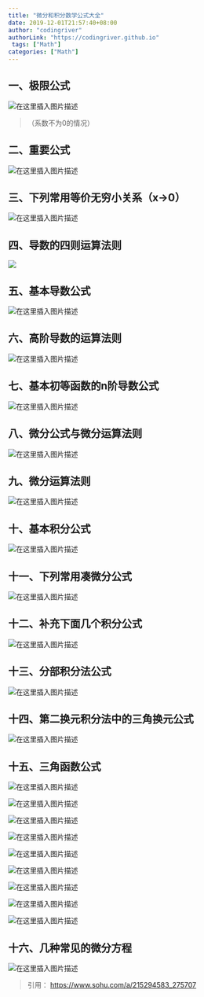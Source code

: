 ```yaml
---
title: "微分和积分数学公式大全"
date: 2019-12-01T21:57:40+08:00
author: "codingriver"
authorLink: "https://codingriver.github.io"
 tags: ["Math"]
categories: ["Math"]
---
```


<!--more-->

## 一、极限公式

  
  

![在这里插入图片描述](https://imgconvert.csdnimg.cn/aHR0cDovLzViMDk4OGU1OTUyMjUuY2RuLnNvaHVjcy5jb20vaW1hZ2VzLzIwMTgwMTA4L2I4ZTFmNTczYWUzNjRiOWU4YjkyMjQyM2FlNDFjMGQ3LnBuZw?x-oss-process=image/format,png)  

>（系数不为0的情况）

## 二、重要公式

  
  

![在这里插入图片描述](https://imgconvert.csdnimg.cn/aHR0cDovLzViMDk4OGU1OTUyMjUuY2RuLnNvaHVjcy5jb20vaW1hZ2VzLzIwMTgwMTA4L2QzZmY3ZTQwODUzNzQ0NWU5NGUzYzY5NTA2YmI3MDg0LmpwZWc?x-oss-process=image/format,png)  


## **三、下列常用等价无穷小关系（x->0）**
  
  

![在这里插入图片描述](https://imgconvert.csdnimg.cn/aHR0cDovLzViMDk4OGU1OTUyMjUuY2RuLnNvaHVjcy5jb20vaW1hZ2VzLzIwMTgwMTA4LzZhMmI2NzlkNDkxZTRiZWNiYTdiNTkxZTEzMjJmOWNlLmpwZWc?x-oss-process=image/format,png)  

## 四、导数的四则运算法则
  

![](https://imgconvert.csdnimg.cn/aHR0cDovLzViMDk4OGU1OTUyMjUuY2RuLnNvaHVjcy5jb20vaW1hZ2VzLzIwMTgwMTA4LzFhYjcyNzVkMTFmMDRkZmNhOTNlNWQ5ODM5NGJlMmJhLnBuZw?x-oss-process=image/format,png)  

## 五、基本导数公式
  
  

![在这里插入图片描述](https://imgconvert.csdnimg.cn/aHR0cDovLzViMDk4OGU1OTUyMjUuY2RuLnNvaHVjcy5jb20vaW1hZ2VzLzIwMTgwMTA4LzVlMGQ0ZTYyZTliYzQzMjFhNmYyNWJlYjFjN2U2MWZlLmpwZWc?x-oss-process=image/format,png)  

## 六、高阶导数的运算法则
  
  

![在这里插入图片描述](https://imgconvert.csdnimg.cn/aHR0cDovLzViMDk4OGU1OTUyMjUuY2RuLnNvaHVjcy5jb20vaW1hZ2VzLzIwMTgwMTA4L2NjYWE0ZGIwNmUzNDRmYTFiZDdjNTc3ZDI5MDY3ODhlLmpwZWc?x-oss-process=image/format,png)  


## **七、基本初等函数的n阶导数公式**
  
  

![在这里插入图片描述](https://imgconvert.csdnimg.cn/aHR0cDovLzViMDk4OGU1OTUyMjUuY2RuLnNvaHVjcy5jb20vaW1hZ2VzLzIwMTgwMTA4L2EzZjgxYmI4YTcxNTQzZTA5ZGE3OWFjY2JkYTdkY2EyLmpwZWc?x-oss-process=image/format,png)  


## 八、微分公式与微分运算法则
  
  

![在这里插入图片描述](https://imgconvert.csdnimg.cn/aHR0cDovLzViMDk4OGU1OTUyMjUuY2RuLnNvaHVjcy5jb20vaW1hZ2VzLzIwMTgwMTA4L2VhYTEwOGZiNzJiZTRiOGI5YjUxMmFjYzNlNTVmZWFkLmpwZWc?x-oss-process=image/format,png)  

## **九、微分运算法则**

  
  

![在这里插入图片描述](https://imgconvert.csdnimg.cn/aHR0cDovLzViMDk4OGU1OTUyMjUuY2RuLnNvaHVjcy5jb20vaW1hZ2VzLzIwMTgwMTA4LzQwYzg2NjI2NDU2MjRiZjBhNmQ0YzFlN2NiOTVjNTFlLnBuZw?x-oss-process=image/format,png)  

## **十、基本积分公式**
  
  

![在这里插入图片描述](https://imgconvert.csdnimg.cn/aHR0cDovLzViMDk4OGU1OTUyMjUuY2RuLnNvaHVjcy5jb20vaW1hZ2VzLzIwMTgwMTA4L2I4Mzc2Y2Y1OGQ2NjQxZjk5ZWNlOWNmNjMxNGUzYTg3LmpwZWc?x-oss-process=image/format,png)  


## 十一、下列常用凑微分公式
  
  

![在这里插入图片描述](https://imgconvert.csdnimg.cn/aHR0cDovLzViMDk4OGU1OTUyMjUuY2RuLnNvaHVjcy5jb20vaW1hZ2VzLzIwMTgwMTA4LzdiMWQxYmM5OWU1NTQyMzFiODJjZDcwYWUzYTFhMTZkLmpwZWc?x-oss-process=image/format,png)  


## 十二、补充下面几个积分公式

  
  

![在这里插入图片描述](https://imgconvert.csdnimg.cn/aHR0cDovLzViMDk4OGU1OTUyMjUuY2RuLnNvaHVjcy5jb20vaW1hZ2VzLzIwMTgwMTA4LzVhMzJjOTEzOWYzYTRkNDZhNjk0NWY3ZjE1ZDAxMzg0LmpwZWc?x-oss-process=image/format,png)  


## 十三、分部积分法公式

  
  

![在这里插入图片描述](https://imgconvert.csdnimg.cn/aHR0cDovLzViMDk4OGU1OTUyMjUuY2RuLnNvaHVjcy5jb20vaW1hZ2VzLzIwMTgwMTA4L2Y4ZGE4MDViNzNmNDRhMDA5MzZiYzA0YjI5MzhlNjVjLmpwZWc?x-oss-process=image/format,png)  


## 十四、第二换元积分法中的三角换元公式
  
  

![在这里插入图片描述](https://imgconvert.csdnimg.cn/aHR0cDovLzViMDk4OGU1OTUyMjUuY2RuLnNvaHVjcy5jb20vaW1hZ2VzLzIwMTgwMTA4L2I5NTI3YzdmNjc2OTRjZmQ5OTYwZWY5M2EwNDgwZmFkLmpwZWc?x-oss-process=image/format,png)  


## 十五、三角函数公式

  
  

![在这里插入图片描述](https://imgconvert.csdnimg.cn/aHR0cDovLzViMDk4OGU1OTUyMjUuY2RuLnNvaHVjcy5jb20vaW1hZ2VzLzIwMTgwMTA4LzlmMTEwZTJjNjRlZjQ3MzY5Y2ZmNzA4NmEwODFhNzJiLmpwZWc?x-oss-process=image/format,png)  


  
  

![在这里插入图片描述](https://imgconvert.csdnimg.cn/aHR0cDovLzViMDk4OGU1OTUyMjUuY2RuLnNvaHVjcy5jb20vaW1hZ2VzLzIwMTgwMTA4L2Q2M2RmYzFkNzMxMDQ4NzM4N2ZmY2QyNGNkMTBhZWE5LnBuZw?x-oss-process=image/format,png)  

  
  

![在这里插入图片描述](https://img-blog.csdnimg.cn/20191001215402741.png?x-oss-process=image/watermark,type_ZmFuZ3poZW5naGVpdGk,shadow_10,text_aHR0cHM6Ly9ibG9nLmNzZG4ubmV0L2NvZGluZ3JpdmVy,size_16,color_FFFFFF,t_70)  

  
  

![在这里插入图片描述](https://img-blog.csdnimg.cn/2019100121540816.png?x-oss-process=image/watermark,type_ZmFuZ3poZW5naGVpdGk,shadow_10,text_aHR0cHM6Ly9ibG9nLmNzZG4ubmV0L2NvZGluZ3JpdmVy,size_16,color_FFFFFF,t_70)  

  
  

![在这里插入图片描述](https://img-blog.csdnimg.cn/20191001215414182.png?x-oss-process=image/watermark,type_ZmFuZ3poZW5naGVpdGk,shadow_10,text_aHR0cHM6Ly9ibG9nLmNzZG4ubmV0L2NvZGluZ3JpdmVy,size_16,color_FFFFFF,t_70)  


  
  

![在这里插入图片描述](https://img-blog.csdnimg.cn/20191001215429841.png?x-oss-process=image/watermark,type_ZmFuZ3poZW5naGVpdGk,shadow_10,text_aHR0cHM6Ly9ibG9nLmNzZG4ubmV0L2NvZGluZ3JpdmVy,size_16,color_FFFFFF,t_70)  

  
  

![在这里插入图片描述](https://img-blog.csdnimg.cn/20191001215434610.png?x-oss-process=image/watermark,type_ZmFuZ3poZW5naGVpdGk,shadow_10,text_aHR0cHM6Ly9ibG9nLmNzZG4ubmV0L2NvZGluZ3JpdmVy,size_16,color_FFFFFF,t_70)  

  
  

![在这里插入图片描述](https://img-blog.csdnimg.cn/20191001215440882.png)  


  
  

![在这里插入图片描述](https://img-blog.csdnimg.cn/20191001215447299.png)  


## 十六、几种常见的微分方程

  
  

![在这里插入图片描述](https://img-blog.csdnimg.cn/20191001215500525.png?x-oss-process=image/watermark,type_ZmFuZ3poZW5naGVpdGk,shadow_10,text_aHR0cHM6Ly9ibG9nLmNzZG4ubmV0L2NvZGluZ3JpdmVy,size_16,color_FFFFFF,t_70)  






>引用：
>https://www.sohu.com/a/215294583_275707




